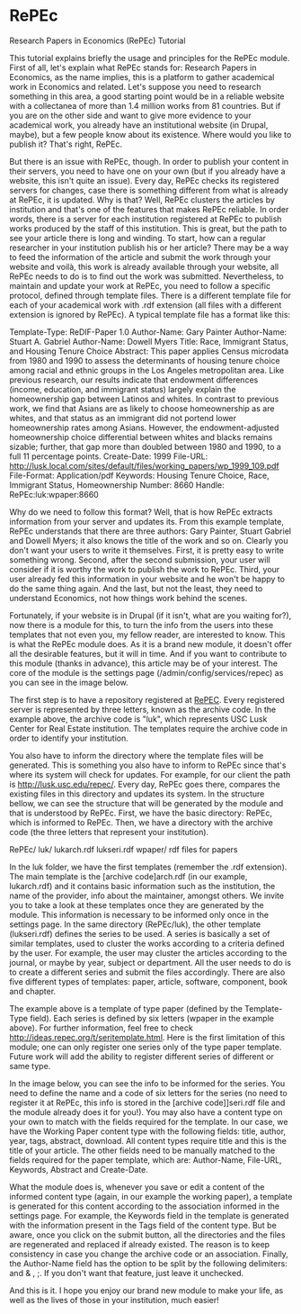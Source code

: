 RePEc
=====
Research Papers in Economics (RePEc) Tutorial

This tutorial explains briefly the usage and principles for the RePEc module. First of all, let's explain what RePEc stands for: Research Papers in Economics, as the name implies, this is a platform to gather academical work in Economics and related. Let's suppose you need to research something in this area, a good starting point would be in a reliable website with a collectanea of more than 1.4 million works from 81 countries. But if you are on the other side and want to give more evidence to your academical work, you already have an institutional website (in Drupal, maybe), but a few people know about its existence. Where would you like to publish it? That's right, RePEc.

But there is an issue with RePEc, though. In order to publish your content in their servers, you need to have one on your own (but if you already have a website, this isn't quite an issue). Every day, RePEc checks its registered servers for changes, case there is something different from what is already at RePEc, it is updated. Why is that? Well, RePEc clusters the articles by institution and that's one of the features that makes RePEc reliable. In order words, there is a server for each institution registered at RePEc to publish works produced by the staff of this institution. This is great, but the path to see your article there is long and winding. To start, how can a regular researcher in your institution publish his or her article? There may be a way to feed the information of the article and submit the work through your website and voilà, this work is already available through your website, all RePEc needs to do is to find out the work was submitted. Nevertheless, to maintain and update your work at RePEc, you need to follow a specific protocol, defined through template files. There is a different template file for each of your academical work with .rdf extension (all files with a different extension is ignored by RePEc). A typical template file has a format like this:

Template-Type: ReDIF-Paper 1.0
Author-Name: Gary Painter
Author-Name: Stuart A. Gabriel
Author-Name: Dowell Myers
Title: Race, Immigrant Status, and Housing Tenure Choice
Abstract: This paper applies Census microdata from 1980 and 1990 to assess the determinants of housing tenure choice among racial and ethnic groups in the Los Angeles metropolitan area.  Like previous research, our results indicate that endowment differences (income, education, and immigrant status) largely explain the homeownership gap between Latinos and whites.  In contrast to previous work, we find that Asians are as likely to choose homeownership as are whites, and that status as an immigrant did not portend lower homeownership rates among Asians.  However, the endowment-adjusted homeownership choice differential between whites and blacks remains sizable; further, that gap more than doubled between 1980 and 1990, to a full 11 percentage points.
Create-Date: 1999
File-URL: http://lusk.local.com/sites/default/files/working_papers/wp_1999_109.pdf
File-Format: Application/pdf
Keywords: Housing Tenure Choice, Race, Immigrant Status, Homeownership
Number: 8660
Handle: RePEc:luk:wpaper:8660

Why do we need to follow this format? Well, that is how RePEc extracts information from your server and updates its. From this example template, RePEc understands that there are three authors: Gary Painter, Stuart Gabriel and Dowell Myers; it also knows the title of the work and so on. Clearly you don't want your users to write it themselves. First, it is pretty easy to write something wrong. Second, after the second submission, your user will consider if it is worthy the work to publish the work to RePEc. Third, your user already fed this information in your website and he won't be happy to do the same thing again. And the last, but not the least, they need to understand Economics, not how things work behind the scenes.

Fortunately, if your website is in Drupal (if it isn't, what are you waiting for?), now there is a module for this, to turn the info from the users into these templates that not even you, my fellow reader, are interested to know. This is what the RePEc module does. As it is a brand new module, it doesn't offer all the desirable features, but it will in time. And if you want to contribute to this module (thanks in advance), this article may be of your interest. The core of the module is the settings page (/admin/config/services/repec) as you can see in the image below.

The first step is to have a repository registered at <a href='http://repec.org/'>RePEC</a>. Every registered server is represented by three letters, known as the archive code. In the example above, the archive code is "luk", which represents USC Lusk Center for Real Estate institution. The templates require the archive code in order to identify your institution.

You also have to inform the directory where the template files will be generated. This is something you also have to inform to RePEc since that's where its system will check for updates. For example, for our client the path is http://lusk.usc.edu/repec/. Every day, RePEc goes there, compares the existing files in this directory and updates its system. In the structure bellow, we can see the structure that will be generated by the module and that is understood by RePEc. First, we have the basic directory: RePEc, which is informed to RePEc. Then, we have a directory with the archive code (the three letters that represent your institution).

RePEc/
  luk/
    lukarch.rdf
    lukseri.rdf
    wpaper/
      rdf files for papers

In the luk folder, we have the first templates (remember the .rdf extension). The main template is the [archive code]arch.rdf (in our example, lukarch.rdf) and it contains basic information such as the institution, the name of the provider, info about the maintainer, amongst others. We invite you to take a look at these templates once they are generated by the module. This information is necessary to be informed only once in the settings page. In the same directory (RePEc/luk), the other template (lukseri.rdf) defines the series to be used. A series is basically a set of similar templates, used to cluster the works according to a criteria defined by the user. For example, the user may cluster the articles according to the journal, or maybe by year, subject or department. All the user needs to do is to create a different series and submit the files accordingly. There are also five different types of templates: paper, article, software, component, book and chapter.

The example above is a template of type paper (defined by the Template-Type field). Each series is defined by six letters (wpaper in the example above). For further information, feel free to check http://ideas.repec.org/t/seritemplate.html. Here is the first limitation of this module; one can only register one series only of the type paper template. Future work will add the ability to register different series of different or same type.

In the image below, you can see the info to be informed for the series. You need to define the name and a code of six letters for the series (no need to register it at RePEc, this info is stored in the [archive code]]seri.rdf file and the module already does it for you!). You may also have a content type on your own to match with the fields required for the template. In our case, we have the Working Paper content type with the following fields: title, author, year, tags, abstract, download. All content types require title and this is the title of your article. The other fields need to be manually matched to the fields required for the paper template, which are: Author-Name, File-URL, Keywords, Abstract and Create-Date.

What the module does is, whenever you save or edit a content of the informed content type (again, in our example the working paper), a template is generated for this content according to the association informed in the settings page. For example, the Keywords field in the template is generated with the information present in the Tags field of the content type. But be aware, once you click on the submit button, all the directories and the files are regenerated and replaced if already existed. The reason is to keep consistency in case you change the archive code or an association. Finally, the Author-Name field has the option to be split by the following delimiters: and & , ;. If you don't want that feature, just leave it unchecked.

And this is it. I hope you enjoy our brand new module to make your life, as well as the lives of those in your institution, much easier!